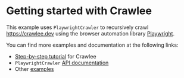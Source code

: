 # Getting started with Crawlee

This example uses `PlaywrightCrawler` to recursively crawl https://crawlee.dev using the browser automation library [Playwright](https://playwright.dev).

You can find more examples and documentation at the following links:

- [Step-by-step tutorial](https://crawlee.dev/js/docs/introduction) for Crawlee
- `PlaywrightCrawler` [API documentation](https://crawlee.dev/js/api/playwright-crawler/class/PlaywrightCrawler)
- Other [examples](https://crawlee.dev/js/docs/examples/playwright-crawler)
